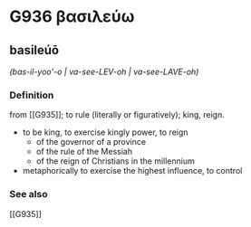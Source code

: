 # G936 βασιλεύω

## basileúō

_(bas-il-yoo'-o | va-see-LEV-oh | va-see-LAVE-oh)_

### Definition

from [[G935]]; to rule (literally or figuratively); king, reign.

- to be king, to exercise kingly power, to reign
  - of the governor of a province
  - of the rule of the Messiah
  - of the reign of Christians in the millennium
- metaphorically to exercise the highest influence, to control

### See also

[[G935]]

